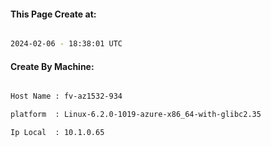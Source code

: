 
   
#### This Page Create at:

```bash

2024-02-06 - 18:38:01 UTC

```

#### Create By Machine:

```bash

Host Name : fv-az1532-934

platform  : Linux-6.2.0-1019-azure-x86_64-with-glibc2.35

Ip Local  : 10.1.0.65

```

